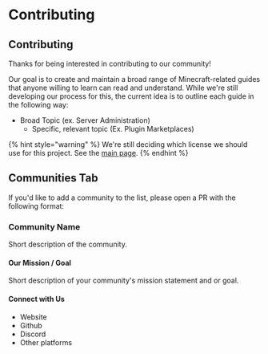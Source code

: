 # Contributing

## Contributing

Thanks for being interested in contributing to our community!

Our goal is to create and maintain a broad range of Minecraft-related guides that anyone willing to learn can read and understand. While we're still developing our process for this, the current idea is to outline each guide in the following way:

* Broad Topic \(ex. Server Administration\)
  * Specific, relevant topic \(Ex. Plugin Marketplaces\)

{% hint style="warning" %}
We're still deciding which license we should use for this project. See the [main page](./).
{% endhint %}

## Communities Tab

If you'd like to add a community to the list, please open a PR with the following format:

### Community Name

Short description of the community.

#### Our Mission / Goal

Short description of your community's mission statement and or goal.

#### Connect with Us

* Website
* Github
* Discord
* Other platforms

